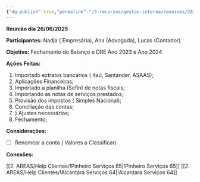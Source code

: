 ```yaml
---
{"dg-publish":true,"permalink":"/3-recursos/gestao-interna/reunioes/202506260900-reuniao-grupo-nadja/","dgPassFrontmatter":true,"created":"2025-06-26T09:12:02.083-03:00","updated":"2025-07-03T13:52:36.598-03:00"}
---
```



**Reunião dia 26/06/2025**

**Participantes:** Nadja ( Empresária), Ana (Advogada), Lucas (Contador)

**Objetivo:** Fechamento do Balanço e DRE Ano 2023 e Ano 2024

**Ações Feitas:**

1) Importado extratos bancários ( Itaú, Santander, ASAAS);
2) Aplicações Financeiras;
3) Importado a planilha (Sefin) de notas fiscais;
4) Importando as notas de serviços prestados;
5) Provisão dos impostos ( Simples Nacional);
6) Conciliação das contas;
7) ) Ajustes necessários;
8) Fechamento;

**Considerações:**


- [ ] Renomear a conta ( Valores a Classificar)



**Conexões:**

[[2. AREAS/Help Clientes/!Pinheiro Serviços 65\|!Pinheiro Serviços 65]]
[[2. AREAS/Help Clientes/!Alcantara Serviços 64\|!Alcantara Serviços 64]]